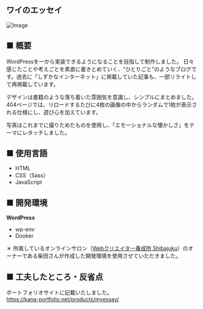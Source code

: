 ## ワイのエッセイ
![Image](https://github.com/user-attachments/assets/99ae031d-7cac-4c80-88be-f4d89f8b331c)

## ■ 概要
WordPressを一から実装できるようになることを目指して制作しました。
日々感じたことや考えごとを素直に書きとめていく、“ひとりごと”のようなブログです。過去に「しずかなインターネット」に掲載していた記事も、一部リライトして再掲載しています。

デザインは書籍のような落ち着いた雰囲気を意識し、シンプルにまとめました。
404ページでは、リロードするたびに4枚の画像の中からランダムで1枚が表示される仕様にし、遊び心を加えています。

写真はこれまでに撮りためたものを使用し、「エモーショナルな懐かしさ」をテーマにレタッチしました。

## ■ 使用言語
* HTML
* CSS（Sass）
* JavaScript

## ■ 開発環境
 **WordPress**
* wp-env
* Dooker

＊ 所属しているオンラインサロン（[Webクリエイター養成所 Shibajuku](https://shibajuku.net/)）のオーナーである柴田さんが作成した開発環境を使用させていただきました。

## ■ 工夫したところ・反省点
ポートフォリオサイトに記載いたしました。\
https://kana-portfolio.net/products/myessay/
